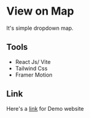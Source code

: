 # View on Map

It's simple dropdown map.
## Tools

- React Js/ Vite
- Tailwind Css
- Framer Motion

## Link

Here's a [link](https://view-on-map-one.vercel.app/) for Demo website
